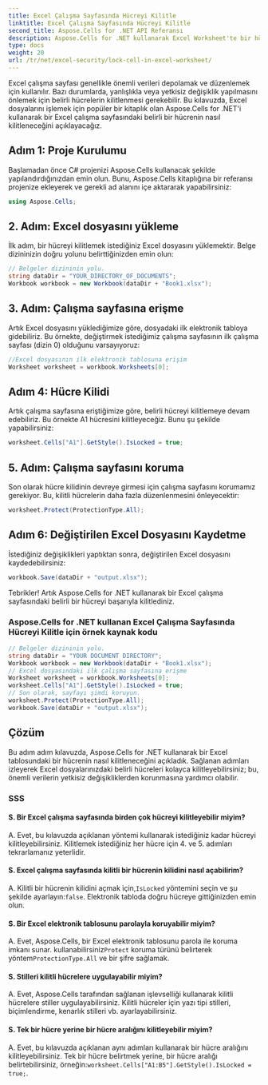 ```yaml
---
title: Excel Çalışma Sayfasında Hücreyi Kilitle
linktitle: Excel Çalışma Sayfasında Hücreyi Kilitle
second_title: Aspose.Cells for .NET API Referansı
description: Aspose.Cells for .NET kullanarak Excel Worksheet'te bir hücreyi kilitlemek için adım adım kılavuz.
type: docs
weight: 20
url: /tr/net/excel-security/lock-cell-in-excel-worksheet/
---
```

Excel çalışma sayfası genellikle önemli verileri depolamak ve düzenlemek için kullanılır. Bazı durumlarda, yanlışlıkla veya yetkisiz değişiklik yapılmasını önlemek için belirli hücrelerin kilitlenmesi gerekebilir. Bu kılavuzda, Excel dosyalarını işlemek için popüler bir kitaplık olan Aspose.Cells for .NET'i kullanarak bir Excel çalışma sayfasındaki belirli bir hücrenin nasıl kilitleneceğini açıklayacağız.

## Adım 1: Proje Kurulumu

Başlamadan önce C# projenizi Aspose.Cells kullanacak şekilde yapılandırdığınızdan emin olun. Bunu, Aspose.Cells kitaplığına bir referansı projenize ekleyerek ve gerekli ad alanını içe aktararak yapabilirsiniz:

```csharp
using Aspose.Cells;
```

## 2. Adım: Excel dosyasını yükleme

İlk adım, bir hücreyi kilitlemek istediğiniz Excel dosyasını yüklemektir. Belge dizininizin doğru yolunu belirttiğinizden emin olun:

```csharp
// Belgeler dizininin yolu.
string dataDir = "YOUR_DIRECTORY_OF_DOCUMENTS";
Workbook workbook = new Workbook(dataDir + "Book1.xlsx");
```

## 3. Adım: Çalışma sayfasına erişme

Artık Excel dosyasını yüklediğimize göre, dosyadaki ilk elektronik tabloya gidebiliriz. Bu örnekte, değiştirmek istediğimiz çalışma sayfasının ilk çalışma sayfası (dizin 0) olduğunu varsayıyoruz:

```csharp
//Excel dosyasının ilk elektronik tablosuna erişim
Worksheet worksheet = workbook.Worksheets[0];
```

## Adım 4: Hücre Kilidi

Artık çalışma sayfasına eriştiğimize göre, belirli hücreyi kilitlemeye devam edebiliriz. Bu örnekte A1 hücresini kilitleyeceğiz. Bunu şu şekilde yapabilirsiniz:

```csharp
worksheet.Cells["A1"].GetStyle().IsLocked = true;
```

## 5. Adım: Çalışma sayfasını koruma

Son olarak hücre kilidinin devreye girmesi için çalışma sayfasını korumamız gerekiyor. Bu, kilitli hücrelerin daha fazla düzenlenmesini önleyecektir:

```csharp
worksheet.Protect(ProtectionType.All);
```

## Adım 6: Değiştirilen Excel Dosyasını Kaydetme

İstediğiniz değişiklikleri yaptıktan sonra, değiştirilen Excel dosyasını kaydedebilirsiniz:

```csharp
workbook.Save(dataDir + "output.xlsx");
```

Tebrikler! Artık Aspose.Cells for .NET kullanarak bir Excel çalışma sayfasındaki belirli bir hücreyi başarıyla kilitlediniz.

### Aspose.Cells for .NET kullanan Excel Çalışma Sayfasında Hücreyi Kilitle için örnek kaynak kodu 
```csharp
// Belgeler dizininin yolu.
string dataDir = "YOUR DOCUMENT DIRECTORY";
Workbook workbook = new Workbook(dataDir + "Book1.xlsx");
// Excel dosyasındaki ilk çalışma sayfasına erişme
Worksheet worksheet = workbook.Worksheets[0];
worksheet.Cells["A1"].GetStyle().IsLocked = true;
// Son olarak, sayfayı şimdi koruyun.
worksheet.Protect(ProtectionType.All);
workbook.Save(dataDir + "output.xlsx");
```

## Çözüm

Bu adım adım kılavuzda, Aspose.Cells for .NET kullanarak bir Excel tablosundaki bir hücrenin nasıl kilitleneceğini açıkladık. Sağlanan adımları izleyerek Excel dosyalarınızdaki belirli hücreleri kolayca kilitleyebilirsiniz; bu, önemli verilerin yetkisiz değişikliklerden korunmasına yardımcı olabilir.

### SSS

#### S. Bir Excel çalışma sayfasında birden çok hücreyi kilitleyebilir miyim?
	 
A. Evet, bu kılavuzda açıklanan yöntemi kullanarak istediğiniz kadar hücreyi kilitleyebilirsiniz. Kilitlemek istediğiniz her hücre için 4. ve 5. adımları tekrarlamanız yeterlidir.

#### S. Excel çalışma sayfasında kilitli bir hücrenin kilidini nasıl açabilirim?

A.  Kilitli bir hücrenin kilidini açmak için,`IsLocked` yöntemini seçin ve şu şekilde ayarlayın:`false`. Elektronik tabloda doğru hücreye gittiğinizden emin olun.

#### S. Bir Excel elektronik tablosunu parolayla koruyabilir miyim?

A.  Evet, Aspose.Cells, bir Excel elektronik tablosunu parola ile koruma imkanı sunar. kullanabilirsiniz`Protect` koruma türünü belirterek yöntem`ProtectionType.All` ve bir şifre sağlamak.

#### S. Stilleri kilitli hücrelere uygulayabilir miyim?

A. Evet, Aspose.Cells tarafından sağlanan işlevselliği kullanarak kilitli hücrelere stiller uygulayabilirsiniz. Kilitli hücreler için yazı tipi stilleri, biçimlendirme, kenarlık stilleri vb. ayarlayabilirsiniz.

#### S. Tek bir hücre yerine bir hücre aralığını kilitleyebilir miyim?

A.  Evet, bu kılavuzda açıklanan aynı adımları kullanarak bir hücre aralığını kilitleyebilirsiniz. Tek bir hücre belirtmek yerine, bir hücre aralığı belirtebilirsiniz, örneğin:`worksheet.Cells["A1:B5"].GetStyle().IsLocked = true;`.